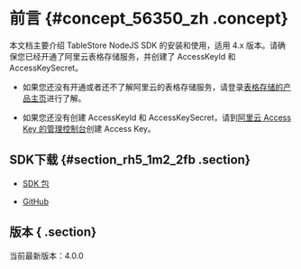 # 前言 {#concept_56350_zh .concept}

本文档主要介绍 TableStore NodeJS SDK 的安装和使用，适用 4.x 版本。请确保您已经开通了阿里云表格存储服务，并创建了 AccessKeyId 和 AccessKeySecret。

-   如果您还没有开通或者还不了解阿里云的表格存储服务，请登录[表格存储的产品主页](https://www.alibabacloud.com/product/table-store)进行了解。

-   如果您还没有创建 AccessKeyId 和 AccessKeySecret，请到[阿里云 Access Key 的管理控制台](https://ak-console.aliyun.com/#/accesskey)创建 Access Key。


## SDK下载 {#section_rh5_1m2_2fb .section}

-    [SDK 包](https://docs-aliyun.cn-hangzhou.oss.aliyun-inc.com/assets/attach/56350/cn_zh/1499332165434/aliyun-tablestore-nodejs-sdk.zip) 

-    [GitHub](https://github.com/aliyun/aliyun-tablestore-nodejs-sdk) 


## 版本 { .section}

当前最新版本：4.0.0

